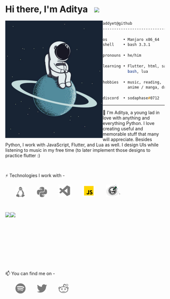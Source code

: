 # Hi there, I'm Aditya &nbsp; <img src="https://raw.githubusercontent.com/MartinHeinz/MartinHeinz/master/wave.gif" width="30px">

<!--
- 🔭 I’m currently working on ...
- 🌱 I’m currently learning ...
- 👯 I’m looking to collaborate on ...
- 🤔 I’m looking for help with ...
- 💬 Ask me about ...
- 📫 How to reach me: ...
- 😄 Pronouns: ...
- ⚡ Fun fact: ...
-->

<img align="left" src="argonaut0.png" width="308" />

``` zsh
addyet@github
------------------------------

os       • Manjaro x86_64
shell    • bash 3.3.1

pronouns • he/him

learning • Flutter, html, sass, node.js,
           bash, lua

hobbies  • music, reading,
           anime / manga, drink coffee.

discord  • sodaphase#0712

```

---

🌱 I'm Aditya, a young lad in love with anything and everything Python. I love creating useful and memorable stuff that many will appreciate. Besides Python, I work with JavaScript, Flutter, and Lua as well. I design UIs while listening to music in my free time (to later implement those designs to practice flutter :)

<br>

⚡ Technologies I work with -  

&emsp;&emsp; [![4]][-] &emsp;&emsp; [![6]][-] &emsp;&emsp;  [![5]][-] &emsp;&emsp; [![9]][-] &emsp;&emsp; [![10]][-]`

<br>

<!-- ![GitHub Stats](https://github-readme-stats.vercel.app/api?username=addyett&show_icons=true&theme=dark) -->
<!-- <a href="https://github.com/anuraghazra/github-readme-stats">
  <img align="center" src="" />
</a>
<a href="https://github.com/anuraghazra/convoychat">
  <img align="center" src="" />
</a> -->

<!-- <div style="display: flex; flex-direction: row;">
 <img class="img" src="https://github-readme-stats.vercel.app/api?username=addyett&show_icons=true&theme=dark&compact=true" />
 <img class="img" src="https://github-readme-stats.vercel.app/api/top-langs/?username=addyett&layout=compact&theme=dark&langs_count=6" />
</div> -->

<p>
    <img align="left" src="https://github-readme-stats.vercel.app/api?username=addyett&show_icons=true&theme=dark&compact=true"/>
    <img align="left" src="https://github-readme-stats.vercel.app/api/top-langs/?username=addyett&layout=compact&theme=dark&langs_count=6"/>
</p>

<br>
<br>
<br>
<br>
<br>
<br>
<br>
<br>
<br>
<br>

📫 You can find me on -  
<br>
&emsp;&emsp; [![3]][2] &emsp;&emsp; [![1]][1] &emsp;&emsp; [![2]][2]


<!-- Icons -->
[1]: twitter-32.png (Twitter)
[2]: reddit-32.png (Reddit)
[3]: spotify-32.png (Spotify)

[4]: linux-32.png (OS - Linux)
[5]: vscode-40.png (Editor - VSCode)
[6]: python-32.png
[7]: django-72.png
[8]: flask-82.png
[9]: js-40.png
[10]: lua-40.png

<!-- Links to social media accounts -->
[1]: https://twitter.com/addyett1
[2]: https://www.reddit.com/user/No_Muffin6385
[3]: https://open.spotify.com/user/bwygdf3k5na8cdy8ek3ofoteq
[-]: #
